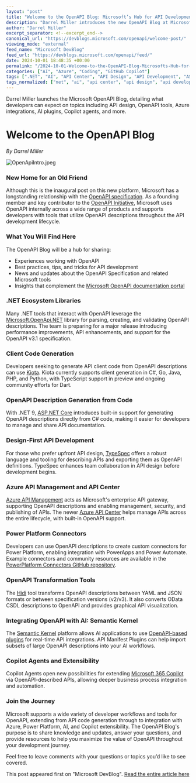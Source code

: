 ```yaml
---
layout: "post"
title: "Welcome to the OpenAPI Blog: Microsoft’s Hub for API Development, Tools, and Best Practices"
description: "Darrel Miller introduces the new OpenAPI Blog at Microsoft, outlining its focus on OpenAPI tools, libraries, client code generation, design-first API development, and integrations with Azure, Power Platform, AI, and Copilot. The blog will provide updates, guidance, and news for developers building APIs with Microsoft technologies."
author: "Darrel Miller"
excerpt_separator: <!--excerpt_end-->
canonical_url: "https://devblogs.microsoft.com/openapi/welcome-post/"
viewing_mode: "external"
feed_name: "Microsoft DevBlog"
feed_url: "https://devblogs.microsoft.com/openapi/feed/"
date: 2024-10-01 18:48:35 +00:00
permalink: "/2024-10-01-Welcome-to-the-OpenAPI-Blog-Microsofts-Hub-for-API-Development-Tools-and-Best-Practices.html"
categories: ["AI", "Azure", "Coding", "GitHub Copilot"]
tags: [".NET", "AI", "API Center", "API Design", "API Development", "ASP.NET Core", "Azure", "Azure API Management", "Client Code Generation", "Coding", "Copilot Agents", "GitHub Copilot", "Hidi", "Kiota", "Microsoft", "News", "OpenAPI", "Power Platform", "Semantic Kernel", "TypeSpec"]
tags_normalized: ["net", "ai", "api center", "api design", "api development", "asp dot net core", "azure", "azure api management", "client code generation", "coding", "copilot agents", "github copilot", "hidi", "kiota", "microsoft", "news", "openapi", "power platform", "semantic kernel", "typespec"]
---
```


Darrel Miller launches the Microsoft OpenAPI Blog, detailing what developers can expect on topics including API design, OpenAPI tools, Azure integrations, AI plugins, Copilot agents, and more.<!--excerpt_end-->

# Welcome to the OpenAPI Blog

*By Darrel Miller*

![OpenApiIntro.jpeg](https://devblogs.microsoft.com/openapi/wp-content/uploads/sites/82/2024/10/OpenAPIIntro.jpeg)

### New Home for an Old Friend

Although this is the inaugural post on this new platform, Microsoft has a longstanding relationship with the [OpenAPI specification](https://spec.openapis.org/). As a founding member and key contributor to the [OpenAPI Initiative](https://www.openapis.org/), Microsoft uses OpenAPI internally across a wide range of products and supports developers with tools that utilize OpenAPI descriptions throughout the API development lifecycle.

### What You Will Find Here

The OpenAPI Blog will be a hub for sharing:  

- Experiences working with OpenAPI  
- Best practices, tips, and tricks for API development  
- News and updates about the OpenAPI Specification and related Microsoft tools  
- Insights that complement the [Microsoft OpenAPI documentation portal](https://learn.microsoft.com/openapi/)

### .NET Ecosystem Libraries

Many .NET tools that interact with OpenAPI leverage the [Microsoft.OpenApi.NET](https://www.nuget.org/packages/Microsoft.OpenApi) library for parsing, creating, and validating OpenAPI descriptions. The team is preparing for a major release introducing performance improvements, API enhancements, and support for the OpenAPI v3.1 specification.

### Client Code Generation

Developers seeking to generate API client code from OpenAPI descriptions can use [Kiota](https://aka.ms/kiota/docs). Kiota currently supports client generation in C#, Go, Java, PHP, and Python, with TypeScript support in preview and ongoing community efforts for Dart.

### OpenAPI Description Generation from Code

With .NET 9, [ASP.NET Core](https://github.com/dotnet/core/blob/main/release-notes/9.0/preview/preview4/aspnetcore.md#built-in-support-for-openapi-document-generation) introduces built-in support for generating OpenAPI descriptions directly from C# code, making it easier for developers to manage and share API documentation.

### Design-First API Development

For those who prefer upfront API design, [TypeSpec](https://typespec.io) offers a robust language and tooling for describing APIs and exporting them as OpenAPI definitions. TypeSpec enhances team collaboration in API design before development begins.

### Azure API Management and API Center

[Azure API Management](https://learn.microsoft.com/en-us/azure/api-management/) acts as Microsoft's enterprise API gateway, supporting OpenAPI descriptions and enabling management, security, and publishing of APIs. The newer [Azure API Center](https://learn.microsoft.com/en-us/azure/api-center/overview) helps manage APIs across the entire lifecycle, with built-in OpenAPI support.

### Power Platform Connectors

Developers can use OpenAPI descriptions to create custom connectors for Power Platform, enabling integration with PowerApps and Power Automate. Example connectors and community resources are available in the [PowerPlatform Connectors GitHub repository](https://github.com/microsoft/PowerPlatformConnectors/).

### OpenAPI Transformation Tools

The [Hidi](https://aka.ms/hidi) tool transforms OpenAPI descriptions between YAML and JSON formats or between specification versions (v2/v3). It also converts OData CSDL descriptions to OpenAPI and provides graphical API visualization.

### Integrating OpenAPI with AI: Semantic Kernel

The [Semantic Kernel](https://learn.microsoft.com/en-us/semantic-kernel/) platform allows AI applications to use [OpenAPI-based plugins](https://learn.microsoft.com/en-us/semantic-kernel/concepts/plugins/adding-openapi-plugins?pivots=programming-language-csharp) for real-time API integrations. API Manifest Plugins can help import subsets of large OpenAPI descriptions into your AI workflows.

### Copilot Agents and Extensibility

Copilot Agents open new possibilities for extending [Microsoft 365 Copilot](https://learn.microsoft.com/en-us/microsoft-365-copilot/extensibility/overview-api-plugins) via OpenAPI-described APIs, allowing deeper business process integration and automation.

### Join the Journey

Microsoft supports a wide variety of developer workflows and tools for OpenAPI, extending from API code generation through to integration with Azure, Power Platform, AI, and Copilot extensibility. The OpenAPI Blog's purpose is to share knowledge and updates, answer your questions, and provide resources to help you maximize the value of OpenAPI throughout your development journey.

Feel free to leave comments with your questions or topics you’d like to see covered.

This post appeared first on "Microsoft DevBlog". [Read the entire article here](https://devblogs.microsoft.com/openapi/welcome-post/)
